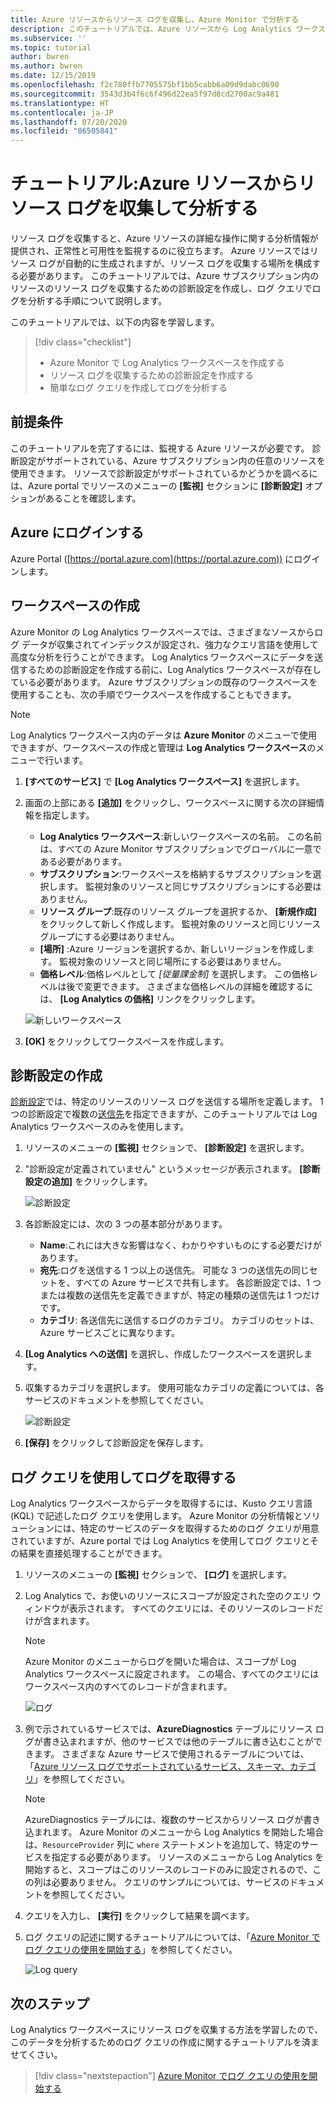 ```yaml
---
title: Azure リソースからリソース ログを収集し、Azure Monitor で分析する
description: このチュートリアルでは、Azure リソースから Log Analytics ワークスペースにリソース ログが収集されるように診断設定を構成します。ワークスペースでは、ログ クエリを使用してログを分析できます。
ms.subservice: ''
ms.topic: tutorial
author: bwren
ms.author: bwren
ms.date: 12/15/2019
ms.openlocfilehash: f2c780ffb7705575bf1bb5cabb6a09d9dabc0690
ms.sourcegitcommit: 3543d3b4f6c6f496d22ea5f97d8cd2700ac9a481
ms.translationtype: HT
ms.contentlocale: ja-JP
ms.lasthandoff: 07/20/2020
ms.locfileid: "86505841"
---
```

# <a name="tutorial-collect-and-analyze-resource-logs-from-an-azure-resource"></a>チュートリアル:Azure リソースからリソース ログを収集して分析する

リソース ログを収集すると、Azure リソースの詳細な操作に関する分析情報が提供され、正常性と可用性を監視するのに役立ちます。 Azure リソースではリソース ログが自動的に生成されますが、リソース ログを収集する場所を構成する必要があります。 このチュートリアルでは、Azure サブスクリプション内のリソースのリソース ログを収集するための診断設定を作成し、ログ クエリでログを分析する手順について説明します。

このチュートリアルでは、以下の内容を学習します。

> [!div class="checklist"]
> * Azure Monitor で Log Analytics ワークスペースを作成する
> * リソース ログを収集するための診断設定を作成する 
> * 簡単なログ クエリを作成してログを分析する


## <a name="prerequisites"></a>前提条件

このチュートリアルを完了するには、監視する Azure リソースが必要です。 診断設定がサポートされている、Azure サブスクリプション内の任意のリソースを使用できます。 リソースで診断設定がサポートされているかどうかを調べるには、Azure portal でリソースのメニューの **[監視]** セクションに **[診断設定]** オプションがあることを確認します。


## <a name="log-in-to-azure"></a>Azure にログインする
Azure Portal ([https://portal.azure.com](https://portal.azure.com)) にログインします。


## <a name="create-a-workspace"></a>ワークスペースの作成
Azure Monitor の Log Analytics ワークスペースでは、さまざまなソースからログ データが収集されてインデックスが設定され、強力なクエリ言語を使用して高度な分析を行うことができます。 Log Analytics ワークスペースにデータを送信するための診断設定を作成する前に、Log Analytics ワークスペースが存在している必要があります。 Azure サブスクリプションの既存のワークスペースを使用することも、次の手順でワークスペースを作成することもできます。 

> [!NOTE]
> Log Analytics ワークスペース内のデータは **Azure Monitor** のメニューで使用できますが、ワークスペースの作成と管理は **Log Analytics ワークスペース**のメニューで行います。

1. **[すべてのサービス]** で **[Log Analytics ワークスペース]** を選択します。
2. 画面の上部にある **[追加]** をクリックし、ワークスペースに関する次の詳細情報を指定します。
   - **Log Analytics ワークスペース**:新しいワークスペースの名前。 この名前は、すべての Azure Monitor サブスクリプションでグローバルに一意である必要があります。
   - **サブスクリプション**:ワークスペースを格納するサブスクリプションを選択します。 監視対象のリソースと同じサブスクリプションにする必要はありません。
   - **リソース グループ**:既存のリソース グループを選択するか、 **[新規作成]** をクリックして新しく作成します。 監視対象のリソースと同じリソース グループにする必要はありません。
   - **[場所]** :Azure リージョンを選択するか、新しいリージョンを作成します。 監視対象のリソースと同じ場所にする必要はありません。
   - **価格レベル**:価格レベルとして *[従量課金制]* を選択します。 この価格レベルは後で変更できます。 さまざまな価格レベルの詳細を確認するには、 **[Log Analytics の価格]** リンクをクリックします。

    ![新しいワークスペース](media/tutorial-resource-logs/new-workspace.png)

3. **[OK]** をクリックしてワークスペースを作成します。

## <a name="create-a-diagnostic-setting"></a>診断設定の作成
[診断設定](../platform/diagnostic-settings.md)では、特定のリソースのリソース ログを送信する場所を定義します。 1 つの診断設定で複数の[送信先](../platform/diagnostic-settings.md#destinations)を指定できますが、このチュートリアルでは Log Analytics ワークスペースのみを使用します。

1. リソースのメニューの **[監視]** セクションで、 **[診断設定]** を選択します。
2. "診断設定が定義されていません" というメッセージが表示されます。 **[診断設定の追加]** をクリックします。

    ![診断設定](media/tutorial-resource-logs/diagnostic-settings.png)

3. 各診断設定には、次の 3 つの基本部分があります。
 
   - **Name**:これには大きな影響はなく、わかりやすいものにする必要だけがあります。
   - **宛先**:ログを送信する 1 つ以上の送信先。 可能な 3 つの送信先の同じセットを、すべての Azure サービスで共有します。 各診断設定では、1 つまたは複数の送信先を定義できますが、特定の種類の送信先は 1 つだけです。 
   - **カテゴリ**: 各送信先に送信するログのカテゴリ。 カテゴリのセットは、Azure サービスごとに異なります。

4. **[Log Analytics への送信]** を選択し、作成したワークスペースを選択します。
5. 収集するカテゴリを選択します。 使用可能なカテゴリの定義については、各サービスのドキュメントを参照してください。

    ![診断設定](media/tutorial-resource-logs/diagnostic-setting.png)

6. **[保存]** をクリックして診断設定を保存します。

    
 
 ## <a name="use-a-log-query-to-retrieve-logs"></a>ログ クエリを使用してログを取得する
Log Analytics ワークスペースからデータを取得するには、Kusto クエリ言語 (KQL) で記述したログ クエリを使用します。 Azure Monitor の分析情報とソリューションには、特定のサービスのデータを取得するためのログ クエリが用意されていますが、Azure portal では Log Analytics を使用してログ クエリとその結果を直接処理することができます。 

1. リソースのメニューの **[監視]** セクションで、 **[ログ]** を選択します。
2. Log Analytics で、お使いのリソースにスコープが設定された空のクエリ ウィンドウが表示されます。 すべてのクエリには、そのリソースのレコードだけが含まれます。

    > [!NOTE]
    > Azure Monitor のメニューからログを開いた場合は、スコープが Log Analytics ワークスペースに設定されます。 この場合、すべてのクエリにはワークスペース内のすべてのレコードが含まれます。
   
    ![ログ](media/tutorial-resource-logs/logs.png)

4. 例で示されているサービスでは、**AzureDiagnostics** テーブルにリソース ログが書き込まれますが、他のサービスでは他のテーブルに書き込むことができます。 さまざまな Azure サービスで使用されるテーブルについては、「[Azure リソース ログでサポートされているサービス、スキーマ、カテゴリ](../platform/resource-logs-schema.md)」を参照してください。

    > [!NOTE]
    > AzureDiagnostics テーブルには、複数のサービスからリソース ログが書き込まれます。 Azure Monitor のメニューから Log Analytics を開始した場合は、`ResourceProvider` 列に `where` ステートメントを追加して、特定のサービスを指定する必要があります。 リソースのメニューから Log Analytics を開始すると、スコープはこのリソースのレコードのみに設定されるので、この列は必要ありません。 クエリのサンプルについては、サービスのドキュメントを参照してください。


5. クエリを入力し、 **[実行]** をクリックして結果を調べます。 
6. ログ クエリの記述に関するチュートリアルについては、「[Azure Monitor でログ クエリの使用を開始する](../log-query/get-started-queries.md)」を参照してください。

    ![Log query](media/tutorial-resource-logs/log-query-1.png)




## <a name="next-steps"></a>次のステップ
Log Analytics ワークスペースにリソース ログを収集する方法を学習したので、このデータを分析するためのログ クエリの作成に関するチュートリアルを済ませてくさい。

> [!div class="nextstepaction"]
> [Azure Monitor でログ クエリの使用を開始する](../log-query/get-started-queries.md)
